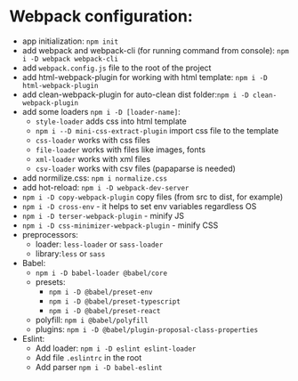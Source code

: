 # Webpack configuration:
* app initialization: `npm init`
* add webpack and webpack-cli (for running command from console): `npm i -D webpack webpack-cli`
* add `webpack.config.js` file to the root of the project
* add html-webpack-plugin for working with html template: `npm i -D html-webpack-plugin`
* add clean-webpack-plugin for auto-clean dist folder:`npm i -D clean-webpack-plugin`
* add some loaders `npm i -D [loader-name]`:
    * `style-loader` adds css into html template
    * `npm i --D mini-css-extract-plugin` import css file to the template
    * `css-loader` works with css files
    * `file-loader` works with files like images, fonts
    * `xml-loader` works with xml files
    * `csv-loader` works with csv files (papaparse is needed)
* add normilize.css: `npm i normalize.css`
* add hot-reload: `npm i -D webpack-dev-server`
* `npm i -D copy-webpack-plugin` copy files (from src to dist, for example)
* `npm i -D cross-env` - it helps to set env variables regardless OS
* `npm i -D terser-webpack-plugin` - minify JS
* `npm i -D css-minimizer-webpack-plugin` - minify CSS
* preprocessors: 
  * loader: `less-loader` or `sass-loader` 
  * library:`less` or `sass`
* Babel:
  * `npm i -D babel-loader @babel/core`
  * presets: 
    * `npm i -D @babel/preset-env`
    * `npm i -D @babel/preset-typescript`
    * `npm i -D @babel/preset-react`
  * polyfill: `npm i @babel/polyfill`
  * plugins: `npm i -D @babel/plugin-proposal-class-properties`
* Eslint: 
  * Add loader: `npm i -D eslint eslint-loader`
  * Add  file `.eslintrc` in the root
  * Add parser `npm i -D babel-eslint`